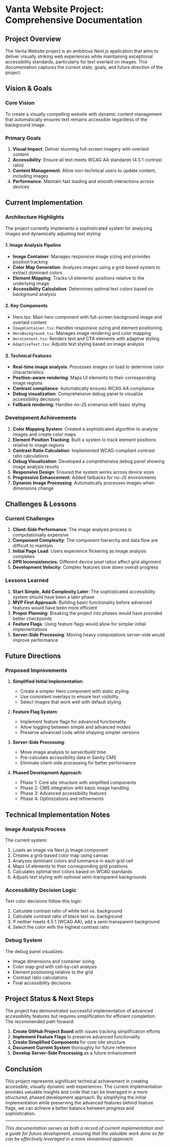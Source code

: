 # Vanta Website Project: Comprehensive Documentation

## Project Overview

The Vanta Website project is an ambitious Next.js application that aims to deliver visually striking web experiences while maintaining exceptional accessibility standards, particularly for text overlaid on images. This documentation captures the current state, goals, and future direction of the project.

## Vision & Goals

### Core Vision
To create a visually compelling website with dynamic content management that automatically ensures text remains accessible regardless of the background image.

### Primary Goals
1. **Visual Impact**: Deliver stunning full-screen imagery with overlaid content
2. **Accessibility**: Ensure all text meets WCAG AA standards (4.5:1 contrast ratio)
3. **Content Management**: Allow non-technical users to update content, including images
4. **Performance**: Maintain fast loading and smooth interactions across devices

## Current Implementation

### Architecture Highlights

The project currently implements a sophisticated system for analyzing images and dynamically adjusting text styling:

#### 1. Image Analysis Pipeline
- **Image Container**: Manages responsive image sizing and provides position tracking
- **Color Map Generation**: Analyzes images using a grid-based system to extract dominant colors
- **Element Mapping**: Tracks UI elements' positions relative to the underlying image
- **Accessibility Calculation**: Determines optimal text colors based on background analysis

#### 2. Key Components
- Hero.tsx: Main hero component with full-screen background image and overlaid content
- `ImageContainer.tsx`: Handles responsive sizing and element positioning
- `HeroBackground.tsx`: Manages image rendering and color mapping
- `HeroContent.tsx`: Renders text and CTA elements with adaptive styling
- `AdaptiveText.tsx`: Adjusts text styling based on image analysis

#### 3. Technical Features
- **Real-time image analysis**: Processes images on load to determine color characteristics
- **Position-aware rendering**: Maps UI elements to their corresponding image regions
- **Contrast compliance**: Automatically ensures WCAG AA compliance
- **Debug visualization**: Comprehensive debug panel to visualize accessibility decisions
- **Fallback rendering**: Handles no-JS scenarios with basic styling

### Development Achievements

1. **Color Mapping System**: Created a sophisticated algorithm to analyze images and create color maps
2. **Element Position Tracking**: Built a system to track element positions relative to image regions
3. **Contrast Ratio Calculation**: Implemented WCAG-compliant contrast ratio calculations
4. **Debug Visualization**: Developed a comprehensive debug panel showing image analysis results
5. **Responsive Design**: Ensured the system works across device sizes
6. **Progressive Enhancement**: Added fallbacks for no-JS environments
7. **Dynamic Image Processing**: Automatically processes images when dimensions change

## Challenges & Lessons

### Current Challenges

1. **Client-Side Performance**: The image analysis process is computationally expensive
2. **Component Complexity**: The component hierarchy and data flow are difficult to maintain
3. **Initial Page Load**: Users experience flickering as image analysis completes
4. **DPR Inconsistencies**: Different device pixel ratios affect grid alignment
5. **Development Velocity**: Complex features slow down overall progress

### Lessons Learned

1. **Start Simple, Add Complexity Later**: The sophisticated accessibility system should have been a later phase
2. **MVP First Approach**: Building basic functionality before advanced features would have been more efficient
3. **Proper Planning**: Breaking the project into phases would have provided better checkpoints
4. **Feature Flags**: Using feature flags would allow for simpler initial implementations
5. **Server-Side Processing**: Moving heavy computations server-side would improve performance

## Future Directions

### Proposed Improvements

1. **Simplified Initial Implementation**:
   - Create a simpler Hero component with static styling
   - Use consistent overlays to ensure text visibility
   - Select images that work well with default styling

2. **Feature Flag System**:
   - Implement feature flags for advanced functionality
   - Allow toggling between simple and advanced modes
   - Preserve advanced code while shipping simpler versions

3. **Server-Side Processing**:
   - Move image analysis to server/build time
   - Pre-calculate accessibility data in Sanity CMS
   - Eliminate client-side processing for better performance

4. **Phased Development Approach**:
   - Phase 1: Core site structure with simplified components
   - Phase 2: CMS integration with basic image handling
   - Phase 3: Advanced accessibility features
   - Phase 4: Optimizations and refinements

## Technical Implementation Notes

### Image Analysis Process

The current system:
1. Loads an image via Next.js Image component
2. Creates a grid-based color map using canvas
3. Analyzes dominant colors and luminance in each grid cell
4. Maps UI elements to their corresponding grid positions
5. Calculates optimal text colors based on WCAG standards
6. Adjusts text styling with optional semi-transparent backgrounds

### Accessibility Decision Logic

Text color decisions follow this logic:
1. Calculate contrast ratio of white text vs. background
2. Calculate contrast ratio of black text vs. background
3. If neither meets 4.5:1 (WCAG AA), add a semi-transparent background
4. Select the color with the highest contrast ratio

### Debug System

The debug panel visualizes:
- Image dimensions and container sizing
- Color map grid with cell-by-cell analysis
- Element positioning relative to the grid
- Contrast ratio calculations
- Final accessibility decisions

## Project Status & Next Steps

The project has demonstrated successful implementation of advanced accessibility features but requires simplification for efficient completion. The recommended path forward:

1. **Create GitHub Project Board** with issues tracking simplification efforts
2. **Implement Feature Flags** to preserve advanced functionality
3. **Create Simplified Components** for core site structure
4. **Document Current System** thoroughly for future reference
5. **Develop Server-Side Processing** as a future enhancement

## Conclusion

This project represents significant technical achievement in creating accessible, visually dynamic web experiences. The current implementation provides valuable insights and code that can be leveraged in a more structured, phased development approach. By simplifying the initial implementation while preserving the advanced features behind feature flags, we can achieve a better balance between progress and sophistication.

---

*This documentation serves as both a record of current implementation and a guide for future development, ensuring that the valuable work done so far can be effectively leveraged in a more streamlined approach.*